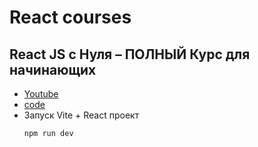# React courses

## React JS c Нуля – ПОЛНЫЙ Курс для начинающих
- [Youtube](https://www.youtube.com/watch?v=kz23xxukY5s)
- [code](https://github.com/alisktl/first-react-project)
- Запуск Vite + React проект
  ```
  npm run dev
  ```
